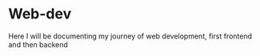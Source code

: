 # Web-dev
Here I will be documenting my journey of web development,
first frontend and then backend
